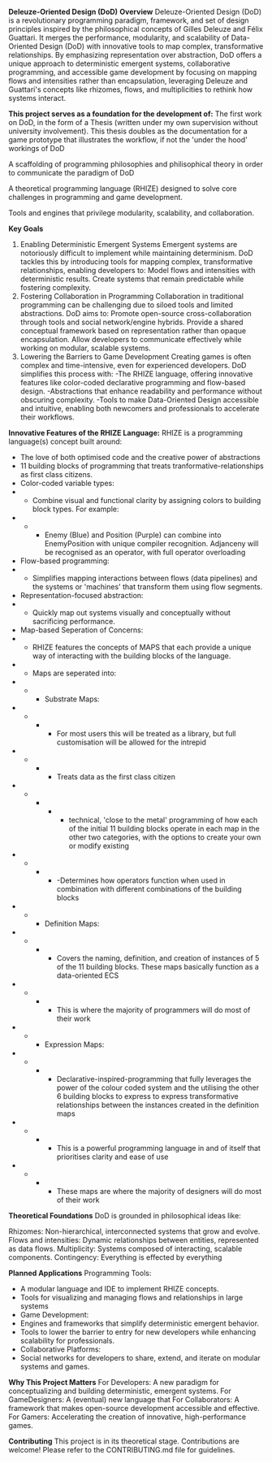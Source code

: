 **Deleuze-Oriented Design (DoD)**
**Overview**
Deleuze-Oriented Design (DoD) is a revolutionary programming paradigm, framework, and set of design principles inspired by the philosophical concepts of Gilles Deleuze and Félix Guattari. It merges the performance, modularity, 
and scalability of Data-Oriented Design (DoD) with innovative tools to map complex, transformative relationships. By emphasizing representation over abstraction, DoD offers a unique approach to deterministic 
emergent systems, collaborative programming, and accessible game development by focusing on mapping flows and intensities rather than encapsulation, leveraging Deleuze and Guattari's concepts like rhizomes, flows, and multiplicities to rethink how systems interact.


**This project serves as a foundation for the development of:**
The first work on DoD, in the form of a Thesis (written under my own supervision without university involvement). This thesis doubles as the documentation for a game prototype that illustrates the workflow, if not the 'under the hood' workings of DoD

A scaffolding of programming philosophies and philisophical theory in order to communicate the paradigm of DoD

A theoretical programming language (RHIZE) designed to solve core challenges in programming and game development.

Tools and engines that privilege modularity, scalability, and collaboration.


**Key Goals**
1. Enabling Deterministic Emergent Systems
  Emergent systems are notoriously difficult to implement while maintaining determinism. DoD tackles this by introducing tools for mapping complex, transformative relationships, enabling developers to:
    Model flows and intensities with deterministic results.
    Create systems that remain predictable while fostering complexity.
2. Fostering Collaboration in Programming
  Collaboration in traditional programming can be challenging due to siloed tools and limited abstractions. DoD aims to:
    Promote open-source cross-collaboration through tools and social network/engine hybrids.
    Provide a shared conceptual framework based on representation rather than opaque encapsulation.
    Allow developers to communicate effectively while working on modular, scalable systems.
3. Lowering the Barriers to Game Development
  Creating games is often complex and time-intensive, even for experienced developers. DoD simplifies this process with:
  -The RHIZE language, offering innovative features like color-coded declarative programming and flow-based design.
  -Abstractions that enhance readability and performance without obscuring complexity.
  -Tools to make Data-Oriented Design accessible and intuitive, enabling both newcomers and professionals to accelerate their workflows.

**Innovative Features of the RHIZE Language:**
 RHIZE is a programming language(s) concept built around:
 - The love of both optimised code and the creative power of abstractions
 - 11 building blocks of programming that treats tranformative-relationships as first class citizens.
 - Color-coded variable types: 
  - - Combine visual and functional clarity by assigning colors to building block types. For example:
  - - - Enemy (Blue) and Position (Purple) can combine into EnemyPosition with unique compiler recognition. Adjanceny will be recognised as an operator, with full operator overloading
  - Flow-based programming:
  - - Simplifies mapping interactions between flows (data pipelines) and the systems or 'machines' that transform them using flow segments.
  - Representation-focused abstraction:
  - - Quickly map out systems visually and conceptually without sacrificing performance.
  - Map-based Seperation of Concerns:
  - - RHIZE features the concepts of MAPS that each provide a unique way of interacting with the building blocks of the language.
  - - Maps are seperated into:
  - - - Substrate Maps:
  - - - - For most users this will be treated as a library, but full customisation will be allowed for the intrepid
  - - - - Treats data as the first class citizen
  - - - - - technical, 'close to the metal' programming of how each of the initial 11 building blocks operate in each map in the other two categories, with the options to create your own or modify existing
  - - - - -Determines how operators function when used in combination with different combinations of the building blocks
  - - - Definition Maps: 
  - - - - Covers the naming, definition, and creation of instances of 5 of the 11 building blocks. These maps basically function as a data-oriented ECS
  - - - - This is where the majority of programmers will do most of their work
  - - - Expression Maps:
  - - - - Declarative-inspired-programming that fully leverages the power of the colour coded system and the utilising the other 6 building blocks to express to express transformative relationships between the instances created in the definition maps
  - - - - This is a powerful programming language in and of itself that prioritises clarity and ease of use
  - - - - These maps are where the majority of designers will do most of their work 

**Theoretical Foundations**
DoD is grounded in philosophical ideas like:

Rhizomes: Non-hierarchical, interconnected systems that grow and evolve.
Flows and intensities: Dynamic relationships between entities, represented as data flows.
Multiplicity: Systems composed of interacting, scalable components.
Contingency: Everything is effected by everything

**Planned Applications**
Programming Tools:
- A modular language and IDE to implement RHIZE concepts.
- Tools for visualizing and managing flows and relationships in large systems
- Game Development:
- Engines and frameworks that simplify deterministic emergent behavior.
- Tools to lower the barrier to entry for new developers while enhancing scalability for professionals.
- Collaborative Platforms:
- Social networks for developers to share, extend, and iterate on modular systems and games.

**Why This Project Matters**
For Developers: A new paradigm for conceptualizing and building deterministic, emergent systems.
For GameDesigners: A (eventual) new language that
For Collaborators: A framework that makes open-source development accessible and effective.
For Gamers: Accelerating the creation of innovative, high-performance games.

**Contributing**
This project is in its theoretical stage. Contributions are welcome! Please refer to the CONTRIBUTING.md file for guidelines.

